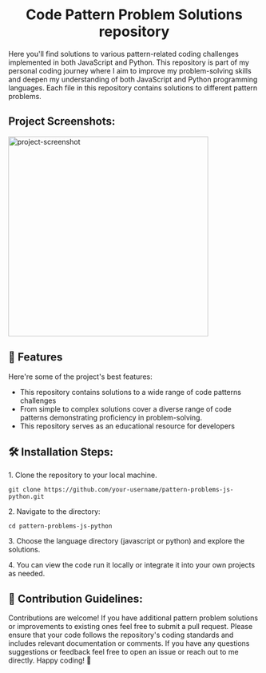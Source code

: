<h1 align="center" id="title">Code Pattern Problem Solutions repository</h1>

<p id="description">Here you'll find solutions to various pattern-related coding challenges implemented in both JavaScript and Python. This repository is part of my personal coding journey where I aim to improve my problem-solving skills and deepen my understanding of both JavaScript and Python programming languages. Each file in this repository contains solutions to different pattern problems.</p>

<h2>Project Screenshots:</h2>

<img src="https://app.screenclip.com/iZF8" alt="project-screenshot" width="400" height="400/">

  
  
<h2>🧐 Features</h2>

Here're some of the project's best features:

*   This repository contains solutions to a wide range of code patterns challenges
*   From simple to complex solutions cover a diverse range of code patterns demonstrating proficiency in problem-solving.
*   This repository serves as an educational resource for developers

<h2>🛠️ Installation Steps:</h2>

<p>1. Clone the repository to your local machine.</p>

```
git clone https://github.com/your-username/pattern-problems-js-python.git
```

<p>2. Navigate to the directory:</p>

```
cd pattern-problems-js-python
```

<p>3. Choose the language directory (javascript or python) and explore the solutions.</p>

<p>4. You can view the code run it locally or integrate it into your own projects as needed.</p>

<h2>🍰 Contribution Guidelines:</h2>

Contributions are welcome! If you have additional pattern problem solutions or improvements to existing ones feel free to submit a pull request. Please ensure that your code follows the repository's coding standards and includes relevant documentation or comments. If you have any questions suggestions or feedback feel free to open an issue or reach out to me directly. Happy coding! 🚀
